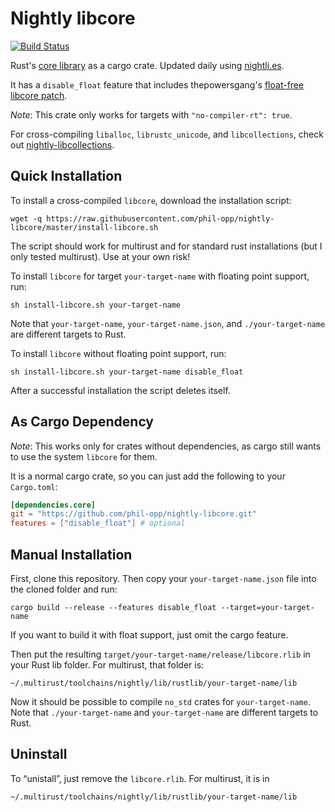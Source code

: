 # Nightly libcore

[![Build Status](https://travis-ci.org/phil-opp/nightly-libcore.svg?branch=master)](https://travis-ci.org/phil-opp/nightly-libcore)

Rust's [core library](https://doc.rust-lang.org/core/) as a cargo crate. Updated daily using [nightli.es](https://nightli.es).

It has a `disable_float` feature that includes thepowersgang's [float-free libcore patch](https://github.com/thepowersgang/rust-barebones-kernel/blob/master/libcore_nofp.patch).

_Note_: This crate only works for targets with `"no-compiler-rt": true`.

For cross-compiling `liballoc`, `librustc_unicode`, and `libcollections`, check out [nightly-libcollections](https://github.com/phil-opp/nightly-libcollections).

## Quick Installation
To install a cross-compiled `libcore`, download the installation script:

```
wget -q https://raw.githubusercontent.com/phil-opp/nightly-libcore/master/install-libcore.sh
```
The script should work for multirust and for standard rust installations (but I only tested multirust). Use at your own risk!

To install `libcore` for target `your-target-name` with floating point support, run:

```
sh install-libcore.sh your-target-name
```
Note that `your-target-name`, `your-target-name.json`, and `./your-target-name` are different targets to Rust.

To install `libcore` without floating point support, run:
```
sh install-libcore.sh your-target-name disable_float
```

After a successful installation the script deletes itself.

## As Cargo Dependency
_Note_: This works only for crates without dependencies, as cargo still wants to use the system `libcore` for them.

It is a normal cargo crate, so you can just add the following to your `Cargo.toml`:

```toml
[dependencies.core]
git = "https://github.com/phil-opp/nightly-libcore.git"
features = ["disable_float"] # optional
```

## Manual Installation
First, clone this repository. Then copy your `your-target-name.json` file into the cloned folder and run:

```
cargo build --release --features disable_float --target=your-target-name
```
If you want to build it with float support, just omit the cargo feature.

Then put the resulting `target/your-target-name/release/libcore.rlib` in your Rust lib folder. For multirust, that folder is:

```
~/.multirust/toolchains/nightly/lib/rustlib/your-target-name/lib
```

Now it should be possible to compile `no_std` crates for `your-target-name`. Note that `./your-target-name` and `your-target-name` are different targets to Rust.

## Uninstall
To “unistall”, just remove the `libcore.rlib`. For multirust, it is in

```
~/.multirust/toolchains/nightly/lib/rustlib/your-target-name/lib
```
